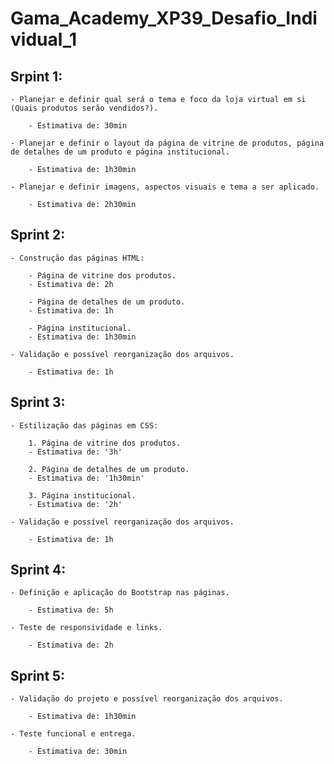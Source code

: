 # Gama_Academy_XP39_Desafio_Individual_1

## Srpint 1:

    - Planejar e definir qual será o tema e foco da loja virtual em si (Quais produtos serão vendidos?).

        - Estimativa de: 30min

    - Planejar e definir o layout da página de vitrine de produtos, página de detalhes de um produto e página institucional.

        - Estimativa de: 1h30min

    - Planejar e definir imagens, aspectos visuais e tema a ser aplicado.

        - Estimativa de: 2h30min

## Sprint 2:

    - Construção das páginas HTML:

        - Página de vitrine dos produtos.
        - Estimativa de: 2h

        - Página de detalhes de um produto.
        - Estimativa de: 1h

        - Página institucional.
        - Estimativa de: 1h30min

    - Validação e possível reorganização dos arquivos.

        - Estimativa de: 1h

## Sprint 3:

    - Estilização das páginas em CSS:

        1. Página de vitrine dos produtos.
        - Estimativa de: '3h'

        2. Página de detalhes de um produto.
        - Estimativa de: '1h30min'

        3. Página institucional.
        - Estimativa de: '2h'

    - Validação e possível reorganização dos arquivos.

        - Estimativa de: 1h

## Sprint 4:

    - Definição e aplicação do Bootstrap nas páginas.

        - Estimativa de: 5h

    - Teste de responsividade e links.

        - Estimativa de: 2h

## Sprint 5:

    - Validação do projeto e possível reorganização dos arquivos.

        - Estimativa de: 1h30min

    - Teste funcional e entrega.

        - Estimativa de: 30min
